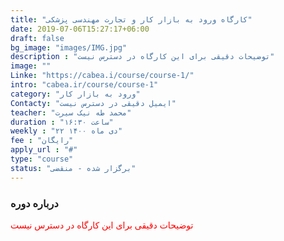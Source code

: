 ```yaml
---
title: "کارگاه ورود به بازار کار و تجارت مهندسی پزشکی"
date: 2019-07-06T15:27:17+06:00
draft: false
bg_image: "images/IMG.jpg"
description : "توضیحات دقیقی برای این کارگاه در دسترس نیست"
image: ""
Linke: "https://cabea.i/course/course-1/"
intro: "cabea.ir/course/course-1"
category: "ورود به بازار کار"
Contacty: "ایمیل دقیقی در دسترس نیست"
teacher: "محمد طه نیک سیرت"
duration : "ساعت ۱۶:۳۰"
weekly : "۲۲ دی ماه ۱۴۰۰"
fee : "رایگان"
apply_url : "#"
type: "course"
status: "برگزار شده - منقضی"
---
```



### درباره دوره

<p style="color: red;">توضیحات دقیقی برای این کارگاه در دسترس نیست
</p>